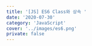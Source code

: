 ```yaml
---
title: '[JS] ES6 Class와 상속 '
date: '2020-07-30'
category: 'JavaScript'
cover: '../images/es6.png'
private: false
---
```

